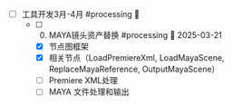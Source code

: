- [ ] 工具开发3月-4月 #processing 📅 
	- [ ] 0. MAYA镜头资产替换 #processing 📅 2025-03-21
		- [x] 节点图框架
		- [x] 相关节点（LoadPremiereXml, LoadMayaScene, ReplaceMayaReference, OutputMayaScene）
		- [ ] Premiere XML处理
		- [ ] MAYA 文件处理和输出